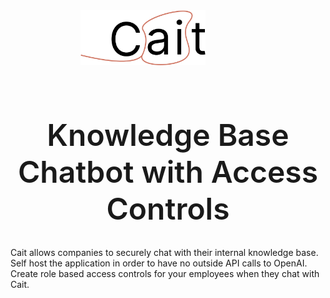 <div align="center">
    <img src="cait-logo-v4.png" alt="cait-logo" width="200px" style="padding-bottom: 12px; margin-right: 5rem"/>
    <h1 style="font-weight: 600; font-size: 3rem">Knowledge Base Chatbot with Access Controls</h1>
</div>
Cait allows companies to securely chat with their internal knowledge base. Self host the application in order to have no outside API calls to OpenAI. Create role based access controls for your employees when they chat with Cait. 



